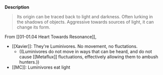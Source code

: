 **Description**
> Its origin can be traced back to light and darkness. Often lurking in the shadows of objects. Aggressive towards sources of light, it can change its form.

From [[01-01.04 Heart Towards Resonance]], 
* [[Xavier]]: They're Luminivores. No movement, no fluctations.
	* ((Luminivores do not move in ways that can be heard, and do not cause [[Metaflux]] fluctuations, effectively allowing them to ambush hunters.))
* [[MC]]: Luminivores eat light